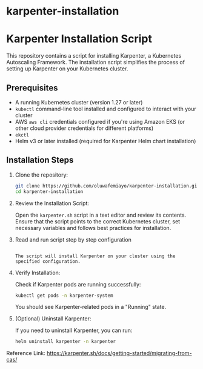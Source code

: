 # karpenter-installation
# Karpenter Installation Script

This repository contains a script for installing Karpenter, a Kubernetes Autoscaling Framework. The installation script simplifies the process of setting up Karpenter on your Kubernetes cluster.

## Prerequisites

- A running Kubernetes cluster (version 1.27 or later)
- `kubectl` command-line tool installed and configured to interact with your cluster
- AWS `aws cli` credentials configured if you're using Amazon EKS (or other cloud provider credentials for different platforms)
- `ekctl`
- Helm v3 or later installed (required for Karpenter Helm chart installation)

## Installation Steps

1. Clone the repository:

    ```bash
    git clone https://github.com/oluwafemiayo/karpenter-installation.git
    cd karpenter-installation
    ```

2. Review the Installation Script:

    Open the `karpenter.sh` script in a text editor and review its contents. Ensure that the script points to the correct Kubernetes cluster, set necessary variables and follows best practices for installation. 

3. Read and run script step by step configuration
    ```

    The script will install Karpenter on your cluster using the specified configuration.

4. Verify Installation:

    Check if Karpenter pods are running successfully:

    ```bash
    kubectl get pods -n karpenter-system
    ```

    You should see Karpenter-related pods in a "Running" state.


5. (Optional) Uninstall Karpenter:

    If you need to uninstall Karpenter, you can run:

    ```bash
    helm uninstall karpenter -n karpenter
    ```
Reference Link: https://karpenter.sh/docs/getting-started/migrating-from-cas/

